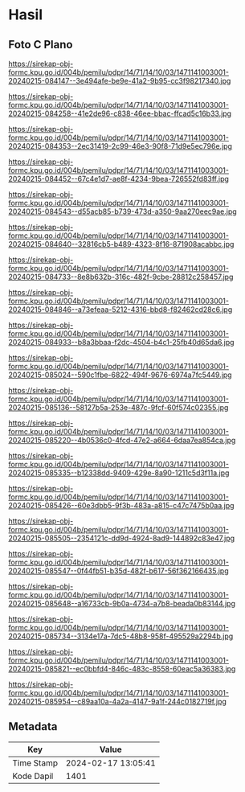 # Hasil

## Foto C Plano

https://sirekap-obj-formc.kpu.go.id/004b/pemilu/pdpr/14/71/14/10/03/1471141003001-20240215-084147--3e494afe-be9e-41a2-9b95-cc3f98217340.jpg

https://sirekap-obj-formc.kpu.go.id/004b/pemilu/pdpr/14/71/14/10/03/1471141003001-20240215-084258--41e2de96-c838-46ee-bbac-ffcad5c16b33.jpg

https://sirekap-obj-formc.kpu.go.id/004b/pemilu/pdpr/14/71/14/10/03/1471141003001-20240215-084353--2ec31419-2c99-46e3-90f8-71d9e5ec796e.jpg

https://sirekap-obj-formc.kpu.go.id/004b/pemilu/pdpr/14/71/14/10/03/1471141003001-20240215-084452--67c4e1d7-ae8f-4234-9bea-726552fd83ff.jpg

https://sirekap-obj-formc.kpu.go.id/004b/pemilu/pdpr/14/71/14/10/03/1471141003001-20240215-084543--d55acb85-b739-473d-a350-9aa270eec9ae.jpg

https://sirekap-obj-formc.kpu.go.id/004b/pemilu/pdpr/14/71/14/10/03/1471141003001-20240215-084640--32816cb5-b489-4323-8f16-871908acabbc.jpg

https://sirekap-obj-formc.kpu.go.id/004b/pemilu/pdpr/14/71/14/10/03/1471141003001-20240215-084733--8e8b632b-316c-482f-9cbe-28812c258457.jpg

https://sirekap-obj-formc.kpu.go.id/004b/pemilu/pdpr/14/71/14/10/03/1471141003001-20240215-084846--a73efeaa-5212-4316-bbd8-f82462cd28c6.jpg

https://sirekap-obj-formc.kpu.go.id/004b/pemilu/pdpr/14/71/14/10/03/1471141003001-20240215-084933--b8a3bbaa-f2dc-4504-b4c1-25fb40d65da6.jpg

https://sirekap-obj-formc.kpu.go.id/004b/pemilu/pdpr/14/71/14/10/03/1471141003001-20240215-085024--590c1fbe-6822-494f-9676-6974a7fc5449.jpg

https://sirekap-obj-formc.kpu.go.id/004b/pemilu/pdpr/14/71/14/10/03/1471141003001-20240215-085136--58127b5a-253e-487c-9fcf-60f574c02355.jpg

https://sirekap-obj-formc.kpu.go.id/004b/pemilu/pdpr/14/71/14/10/03/1471141003001-20240215-085220--4b0536c0-4fcd-47e2-a664-6daa7ea854ca.jpg

https://sirekap-obj-formc.kpu.go.id/004b/pemilu/pdpr/14/71/14/10/03/1471141003001-20240215-085335--b12338dd-9409-429e-8a90-1211c5d3f11a.jpg

https://sirekap-obj-formc.kpu.go.id/004b/pemilu/pdpr/14/71/14/10/03/1471141003001-20240215-085426--60e3dbb5-9f3b-483a-a815-c47c7475b0aa.jpg

https://sirekap-obj-formc.kpu.go.id/004b/pemilu/pdpr/14/71/14/10/03/1471141003001-20240215-085505--2354121c-dd9d-4924-8ad9-144892c83e47.jpg

https://sirekap-obj-formc.kpu.go.id/004b/pemilu/pdpr/14/71/14/10/03/1471141003001-20240215-085547--0f44fb51-b35d-482f-b617-56f362166435.jpg

https://sirekap-obj-formc.kpu.go.id/004b/pemilu/pdpr/14/71/14/10/03/1471141003001-20240215-085648--a16733cb-9b0a-4734-a7b8-beada0b83144.jpg

https://sirekap-obj-formc.kpu.go.id/004b/pemilu/pdpr/14/71/14/10/03/1471141003001-20240215-085734--3134e17a-7dc5-48b8-958f-495529a2294b.jpg

https://sirekap-obj-formc.kpu.go.id/004b/pemilu/pdpr/14/71/14/10/03/1471141003001-20240215-085821--ec0bbfd4-846c-483c-8558-60eac5a36383.jpg

https://sirekap-obj-formc.kpu.go.id/004b/pemilu/pdpr/14/71/14/10/03/1471141003001-20240215-085954--c89aa10a-4a2a-4147-9a1f-244c0182719f.jpg


## Metadata

| Key        | Value               |
| ---------- | ------------------- |
| Time Stamp | 2024-02-17 13:05:41 |
| Kode Dapil | 1401                |



